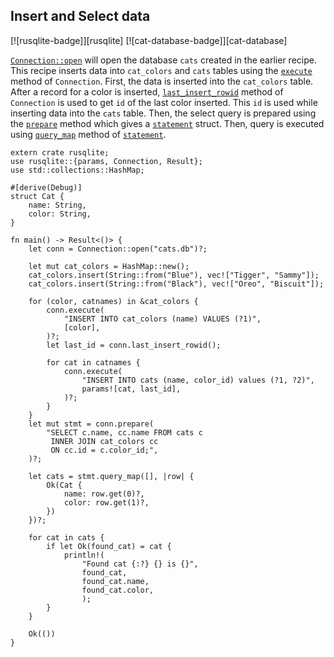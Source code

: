 ## Insert and Select data

[![rusqlite-badge]][rusqlite] [![cat-database-badge]][cat-database]

[`Connection::open`] will open the database `cats` created in the earlier recipe.
This recipe inserts data into `cat_colors` and `cats` tables using the [`execute`] method of `Connection`. First, the data is inserted into the `cat_colors` table. After a record for a color is inserted, [`last_insert_rowid`] method of `Connection` is used to get `id` of the last color inserted. This `id` is used while inserting data into the `cats` table. Then, the select query is prepared using the [`prepare`] method which gives a [`statement`] struct. Then, query is executed using [`query_map`] method of [`statement`].

```rust,edition2024,no_run
extern crate rusqlite;
use rusqlite::{params, Connection, Result};
use std::collections::HashMap;

#[derive(Debug)]
struct Cat {
    name: String,
    color: String,
}

fn main() -> Result<()> {
    let conn = Connection::open("cats.db")?;

    let mut cat_colors = HashMap::new();
    cat_colors.insert(String::from("Blue"), vec!["Tigger", "Sammy"]);
    cat_colors.insert(String::from("Black"), vec!["Oreo", "Biscuit"]);

    for (color, catnames) in &cat_colors {
        conn.execute(
            "INSERT INTO cat_colors (name) VALUES (?1)",
            [color],
        )?;
        let last_id = conn.last_insert_rowid();

        for cat in catnames {
            conn.execute(
                "INSERT INTO cats (name, color_id) values (?1, ?2)",
                params![cat, last_id],
            )?;
        }
    }
    let mut stmt = conn.prepare(
        "SELECT c.name, cc.name FROM cats c
         INNER JOIN cat_colors cc
         ON cc.id = c.color_id;",
    )?;

    let cats = stmt.query_map([], |row| {
        Ok(Cat {
            name: row.get(0)?,
            color: row.get(1)?,
        })
    })?;

    for cat in cats {
        if let Ok(found_cat) = cat {
            println!(
                "Found cat {:?} {} is {}", 
                found_cat,
                found_cat.name,
                found_cat.color,
                );
        }
    }

    Ok(())
}
```

[`Connection::open`]: https://docs.rs/rusqlite/*/rusqlite/struct.Connection.html#method.open
[`prepare`]: https://docs.rs/rusqlite/*/rusqlite/struct.Connection.html#method.prepare
[`statement`]: https://docs.rs/rusqlite/*/rusqlite/struct.Statement.html
[`query_map`]: https://docs.rs/rusqlite/*/rusqlite/struct.Statement.html#method.query_map
[`execute`]: https://docs.rs/rusqlite/*/rusqlite/struct.Connection.html#method.execute
[`last_insert_rowid`]: https://docs.rs/rusqlite/*/rusqlite/struct.Connection.html#method.last_insert_rowid
